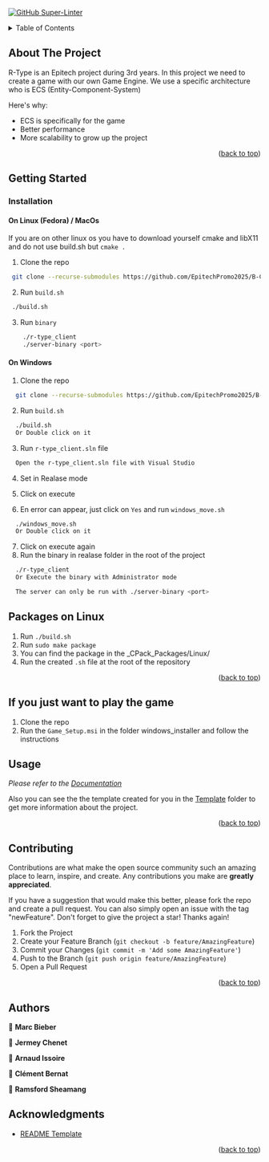 [![GitHub Super-Linter](https://github.com/EpitechPromo2025/B-CPP-500-MLH-5-1-rtype-arnaud.issoire/workflows/Lint%20Code%20Base/badge.svg)](https://github.com/marketplace/actions/super-linter)

<!-- TABLE OF CONTENTS -->
<details>
  <summary>Table of Contents</summary>
  <ol>
    <li>
      <a href="#about-the-project">About The Project</a>
      <ul>
        <li><a href="#built-with">Built With</a></li>
      </ul>
    </li>
    <li>
      <a href="#getting-started">Getting Started</a>
      <ul>
        <li><a href="#prerequisites">Prerequisites</a></li>
        <li><a href="#installation">Installation</a></li>
      </ul>
    </li>
    <li><a href="#usage">Usage</a></li>
    <li><a href="#contributing">Contributing</a></li>
    <li><a href="#authors">Authors</a></li>
    <li><a href="#acknowledgments">Acknowledgments</a></li>
  </ol>
</details>



<!-- ABOUT THE PROJECT -->
## About The Project

R-Type is an Epitech project during 3rd years.
In this project we need to create a game with our own Game Engine.
We use a specific architecture who is ECS (Entity-Component-System)

Here's why:
* ECS is specifically for the game
* Better performance
* More scalability to grow up the project


<p align="right">(<a href="#readme-top">back to top</a>)</p>


<!-- GETTING STARTED -->
## Getting Started
<!-- 
### Prerequisites

* Install Cmake packages (Exemple on Fedora)
  ```sh
    sudo dnf install cmake
  ``` -->

### Installation
#### On Linux (Fedora) / MacOs

  If you are on other linux os you have to download yourself cmake and libX11 and do not use build.sh but `cmake .`

  1. Clone the repo
   ```sh
    git clone --recurse-submodules https://github.com/EpitechPromo2025/B-CPP-500-MLH-5-1-rtype-arnaud.issoire.git
   ```
  2. Run `build.sh`
   ```sh
    ./build.sh
   ```

  3. Run `binary`
  ```sh
      ./r-type_client
      ./server-binary <port>
  ```

#### On Windows
  1. Clone the repo
  ```sh
    git clone --recurse-submodules https://github.com/EpitechPromo2025/B-CPP-500-MLH-5-1-rtype-arnaud.issoire.git
  ```
  2. Run `build.sh`
  ```sh
    ./build.sh
    Or Double click on it
  ```
  3. Run `r-type_client.sln` file
  ```sh
    Open the r-type_client.sln file with Visual Studio
  ```
  4. Set in Realase mode
  
  5. Click on execute

  6. En error can appear, just click on `Yes` and run `windows_move.sh`
  ```sh
    ./windows_move.sh
    Or Double click on it
  ```
  7. Click on execute again
  8. Run the binary in realase folder in the root of the project
  ```sh
    ./r-type_client
    Or Execute the binary with Administrator mode

    The server can only be run with ./server-binary <port>
  ```

## Packages on Linux

1. Run `./build.sh`
2. Run `sudo make package`
3. You can find the package in the _CPack_Packages/Linux/
4. Run the created `.sh` file at the root of the repository

<p align="right">(<a href="#readme-top">back to top</a>)</p>

## If you just want to play the game

1. Clone the repo
2. Run the `Game_Setup.msi` in the folder windows_installer and follow the instructions

<!-- USAGE EXAMPLES -->
## Usage

_Please refer to the [Documentation](https://marcbieber.github.io/DocRType/)_

Also you can see the the template created for you in the [Template](./Template/README.md) folder to get more information about the project.

<p align="right">(<a href="#readme-top">back to top</a>)</p>

<!-- CONTRIBUTING -->
## Contributing

Contributions are what make the open source community such an amazing place to learn, inspire, and create. Any contributions you make are **greatly appreciated**.

If you have a suggestion that would make this better, please fork the repo and create a pull request. You can also simply open an issue with the tag "newFeature".
Don't forget to give the project a star! Thanks again!

1. Fork the Project
2. Create your Feature Branch (`git checkout -b feature/AmazingFeature`)
3. Commit your Changes (`git commit -m 'Add some AmazingFeature'`)
4. Push to the Branch (`git push origin feature/AmazingFeature`)
5. Open a Pull Request

<p align="right">(<a href="#readme-top">back to top</a>)</p>


## Authors

👤 **Marc Bieber**


👤 **Jermey Chenet**


👤 **Arnaud Issoire**


👤 **Clément Bernat**


👤 **Ramsford Sheamang**

## Acknowledgments

* [README Template](https://github.com/othneildrew/Best-README-Template)

<p align="right">(<a href="#readme-top">back to top</a>)</p>

<!-- 
Exemple :  supported platforms, troubleshooting section, detailed build instructions
-->
